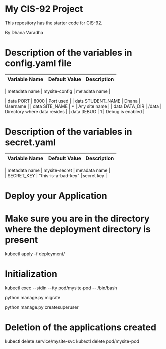 # My CIS-92 Project 

This repository has the starter code for CIS-92. 

By Dhana Varadha

# Description of the variables in config.yaml file

| Variable Name | Default Value | Description |
| --------------| ------------- | ----------- |

| metadata name | mysite-config | metadata name |
 
| data PORT | 8000 | Port used | 
| data STUDENT_NAME | Dhana | Username | 
| data SITE_NAME | * | Any site name |
| data DATA_DIR | /data | Directory where data resides |
| data DEBUG | 1 | Debug is enabled |

# Description of the variables in secret.yaml

| Variable Name | Default Value | Description |
| --------------| ------------- | ----------- |

| metadata name | mysite-secret | metadata name |  
| SECRET_KEY | "this-is-a-bad-key" | secret key |

# Deploy your Application
# Make sure you are in the directory where the deployment directory is present
kubectl apply -f deployment/

# Initialization
kubectl exec --stdin --tty pod/mysite-pod -- /bin/bash

python manage.py migrate

python manage.py createsuperuser

# Deletion of the applications created 
kubectl delete service/mysite-svc
kubectl delete pod/mysite-pod
 
